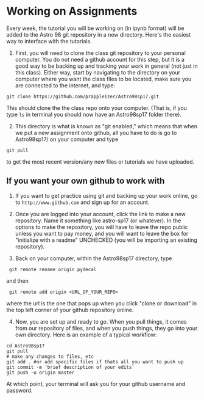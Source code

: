 # Working on Assignments 

Every week, the tutorial you will be working on (in ipynb format) will be added to the Astro 98 git repository in a new directory. Here's the easiest way to interface with the tutorials. 

1) First, you will need to clone the class git repository to your personal computer. You do not need a github account for this step, but it is a good way to be backing up and tracking your work in general (not just in this class). Either way, start by navigating to the directory on your computer where you want the class files to be located, make sure you are connected to the internet, and type: 
```
git clone https://github.com/prappleizer/Astro98sp17.git
```
This should clone the the class repo onto your computer. (That is, if you type ```ls``` in terminal you should now have an Astro98sp17 folder there). 

2) This directory is what is known as "git enabled," which means that when we put a new assignment onto github, all you have to do is go to Astro98sp17/ on your computer and type 
```
git pull
```
to get the most recent version/any new files or tutorials we have uploaded.

## If you want your own github to work with

1) If you want to get practice using git and backing up your work online, go to ```http://www.github.com``` and sign up for an account.

2) Once you are logged into your account, click the link to make a new repository. Name it something like astro-sp17 (or whatever). In the options to make the repository, you will have to leave the repo public unless you want to pay money, and you will want to leave the box for "initialize with a readme" UNCHECKED (you will be importing an existing repository). 

3) Back on your computer, within the Astro98sp17 directory, type
```
 git remote rename origin pydecal
```
and then 
```
 git remote add origin <URL_OF_YOUR_REPO>
```
where the url is the one that pops up when you click "clone or download" in the top left corner of your github repository online. 

4) Now, you are set up and ready to go. When you pull things, it comes from our repository of files, and when you push things, they go into your own directory. Here is an example of a typical workflow:
```
cd Astro98sp17
git pull 
# make any changes to files, etc
git add . #or add specific files if thats all you want to push up
git commit -m 'brief description of your edits'
git push -u origin master
```
At which point, your terminal will ask you for your github username and password. 

